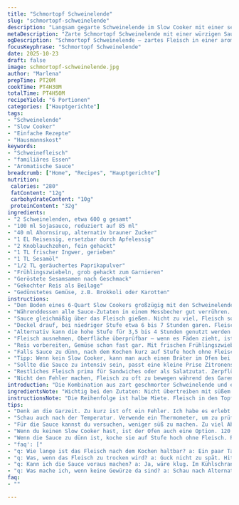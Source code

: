 ```yaml
---
title: "Schmortopf Schweinelende"
slug: "schmortopf-schweinelende"
description: "Langsam gegarte Schweinelende im Slow Cooker mit einer selbst gemischten Sauce aus Sojasauce, Ahornsirup, frischem Ingwer und Knoblauch. Weich, saftig, perfekt zum Zerkleinern oder Schneiden. Mit Reis, Gemüse und Sesam serviert. Zubereitungszeit inklusive sanfter Garphase für intensiven Geschmack und einfache Handhabung."
metaDescription: "Zarte Schmortopf Schweinelende mit einer würzigen Sauce aus Sojasauce und Ahornsirup – perfekt für ein gemütliches Dinner mit der Familie."
ogDescription: "Schmortopf Schweinelende – zartes Fleisch in einer aromatischen Sauce. Ein Gericht, das den Duft des Essens zum Erlebnis macht."
focusKeyphrase: "Schmortopf Schweinelende"
date: 2025-10-23
draft: false
image: schmortopf-schweinelende.jpg
author: "Marlena"
prepTime: PT20M
cookTime: PT4H30M
totalTime: PT4H50M
recipeYield: "6 Portionen"
categories: ["Hauptgerichte"]
tags:
- "Schweinelende"
- "Slow Cooker"
- "Einfache Rezepte"
- "Hausmannskost"
keywords:
- "Schweinefleisch"
- "familiäres Essen"
- "Aromatische Sauce"
breadcrumb: ["Home", "Recipes", "Hauptgerichte"]
nutrition: 
 calories: "280"
 fatContent: "12g"
 carbohydrateContent: "10g"
 proteinContent: "32g"
ingredients:
- "2 Schweinelenden, etwa 600 g gesamt"
- "100 ml Sojasauce, reduziert auf 85 ml"
- "40 ml Ahornsirup, alternativ brauner Zucker"
- "1 EL Reisessig, ersetzbar durch Apfelessig"
- "2 Knoblauchzehen, fein gehackt"
- "1 TL frischer Ingwer, gerieben"
- "1 TL Sesamöl"
- "1/2 TL geräuchertes Paprikapulver"
- "Frühlingszwiebeln, grob gehackt zum Garnieren"
- "Geröstete Sesamsamen nach Geschmack"
- "Gekochter Reis als Beilage"
- "Gedünstetes Gemüse, z.B. Brokkoli oder Karotten"
instructions:
- "Den Boden eines 6-Quart Slow Cookers großzügig mit den Schweinelenden auslegen. Nicht zu eng legen, Fleisch braucht Platz zum Garen und bleibt saftiger."
- "Währenddessen alle Sauce-Zutaten in einem Messbecher gut verrühren. Wichtig: Sesamöl ganz zum Schluss zugeben, sonst verfliegt das Aroma beim Kochen."
- "Sauce gleichmäßig über das Fleisch gießen. Nicht zu viel, Fleisch soll nur feucht sein, nicht darin schwimmen. Mehrmals wenden, damit jede Seite Kontakt mit Sauce hat. Sobald man das Fleisch anfasst, gut beschichtet, reicht völlig."
- "Deckel drauf, bei niedriger Stufe etwa 6 bis 7 Stunden garen. Fleisch sollte beim Anfassen schon sehr weich wirken. Habe früher oft zu kurz gekocht; lieber etwas mehr Zeit, Fleisch soll fast auseinanderfallen."
- "Alternativ kann die hohe Stufe für 3,5 bis 4 Stunden genutzt werden. Wichtig: Nach 3 Stunden prüfen, ob die Temperatur nicht zu hoch ist, sonst wird das Fleisch trocken."
- "Fleisch ausnehmen, Oberfläche überprüfbar – wenn es Fäden zieht, ist es perfekt. Man kann es entweder in Scheiben schneiden oder mit zwei Gabeln zerpflücken. Für mehr Geschmack zurück in die Sauce geben und noch 10 Minuten ziehen lassen."
- "Reis vorbereiten, Gemüse schon fast gar. Mit frischen Frühlingszwiebeln und geröstetem Sesam bestreuen. Der Duft von geröstetem Sesam und der leicht süßliche Ahornsirup in der Sauce sind genau der Kick, den alle lieben."
- "Falls Sauce zu dünn, nach dem Kochen kurz auf Stufe hoch ohne Fleisch reduzieren. Zu dick!? Ein Schuss Wasser oder Brühe reicht."
- "Tipp: Wenn kein Slow Cooker, kann man auch einen Bräter im Ofen bei 120 Grad (Umluft) für 3 Stunden nutzen. Deckel immer drauf, sonst wird die Lende trocken."
- "Sollte die Sauce zu intensiv sein, passt eine kleine Prise Zitronensaft. Frische Säure hebt den Geschmack, macht es leichter. Erfahrung aus vielen Versuchen."
- "Restliches Fleisch prima für Sandwiches oder als Salatzutat. Zerpflücken klappt nur bei zerfetzter Struktur, was mit der richtigen Garzeit perfekt ist."
- "Nicht den Fehler machen, Fleisch zu oft zu bewegen während des Garens. Lieber einmal wenden am Anfang, dann Ruhe. Sonst fällt es auseinander bevor es weich genug ist."
introduction: "Die Kombination aus zart geschmorter Schweinelende und einer würzigen, süßlichen Sauce aus Sojasauce und Ahornsirup lässt sich im Slow Cooker nahezu stressfrei zubereiten. Ein Gericht, das schon nach dem Kochen mit seinem Duft verführt – süßlich, leicht aromatisch, mit einem Hauch von Ingwer und Knoblauch, der sich entfaltet. Durch die lange, langsame Garzeit wird das Fleisch butterzart und fällt quasi auseinander. Die Sauce zieht tief ein, macht das Stück nicht nur saftig, sondern bringt auch eine leichte Karamellnote mit. Neben Reis und Gemüse verwandelt sich die Mahlzeit so zum gemütlichen Family-Dinner. Die Sauce kann man mit Essig oder einem Spritzer Zitronensaft variieren, um Schwere zu vermeiden. Probiert unbedingt das Zerpflücken – eine Textur, die jede Scheibe vom Halten abhält und pure Intensität hinterlässt. "
ingredientsNote: "Wichtig bei den Zutaten: Nicht übertreiben mit süßem Element. Ahornsirup ist klassisch, ich nehme manchmal braunen Zucker als Ersatz, je nachdem was im Haus ist. Statt Reisessig tut es auch Apfelessig, gibt nur eine leicht andere Säure. Knoblauch und Ingwer frisch, geht nicht anders bei mir. Fertig-Pulver-Ausweich sind okay, aber halbiert das Aroma. Sesamöl darf erst ganz spät zur Sauce, sonst riecht’s muffig nach dem langfristigen Garen. Für die Würze stelle ich geräuchertes Paprikapulver vor, das passt wunderbar zur Schweinelende – probiert es mal! Ersatzweise Curry geht auch, bringt eine andere Richtung rein. Gemüse am besten einfach gedünstet, nichts zu aufwendig oder mit viel Fett. Frühlingszwiebeln und Sesam machen optisch und geschmacklich das gewisse Etwas. "
instructionsNote: "Die Reihenfolge ist halbe Miete. Fleisch in den Topf, Sauce anrühren, übergießen, nicht baden lassen. Damit es nicht zu trocken wird, langsam garen, bis Fleisch weich, aber nicht zerfällt in der Hand liegt. Garzeit ist eher ein Richtwert. Geräusche vom Slow Cooker können Hinweise geben – sanftes Blubbern heißt Hitze stimmt. Sollte zu wenig Flüssigkeit sein, lieber später Wasser zugeben. Fleisch beim Wenden sanft anpacken, sonst zerrupfen die Fasern zu früh. Nach dem Garen manchmal noch Sauce reduzieren, damit sie nicht zu dünn wirkt, das gibt mehr Geschmackskonzentration. Genau beobachten, probieren. Der letzte Kick ist das Nachziehen im Sud – schmeckt intensiver und bleibt saftig. So simpel, aber genau dieses Zusammenspiel macht’s aus. Küchenhacks: Fleisch vorher nicht salzen, sonst zieht Wasser heraus und wird trocken. Salz erst zum Schluss oder in Sauce."
tips:
- "Denk an die Garzeit. Zu kurz ist oft ein Fehler. Ich habe es erlebt. Lieber langer Garprozess. Fleisch wird butterzart und nimmt die Aromen intensiver auf. Die Sauce sollte immer nicht zu viel sein. Gieße langsam und schaue nach. Wenn das Fleisch am Ende zerfällt, ist es perfekt."
- "Schau auch nach der Temperatur. Verwende ein Thermometer, um zu prüfen. Zu heiß macht es trocken. Zu warm, wenn nach 3 Stunden und es fühlt sich fest an. Ich habe es getestet – Vergiss nicht, regelmäßig zu kontrollieren. Das richtige Timing ist entscheidend."
- "Für die Sauce kannst du versuchen, weniger süß zu machen. Zu viel Ahornsirup überlagert die Aromen. Stattdessen kannst du braunen Zucker nutzen, ist auch gut. Reisessig geht auch mit Apfelessig, aber durch das Aroma brauchst du weniger. Achte auf die Frische – frischer Ingwer bringt den richtigen Kick."
- "Wenn du keinen Slow Cooker hast, ist der Ofen auch eine Option. 120 Grad im Bräter, das brauche ich oft. Gleiches Prinzip. Aber Deckel drauf lassen. Sonst wird die Lende trocken. Auch kann man statt Paprikapulver etwas Curry nehmen für ganz anderen Geschmack."
- "Wenn die Sauce zu dünn ist, koche sie auf Stufe hoch ohne Fleisch. Reduzieren – das intensiviert. Aber nicht zu lange, sonst wird's zu dick. Ein Spritzer Wasser aushelfen, wenn nötig. Wenn’s zu intensiv ist, ein Spritzer Zitronensaft, macht’s leichter."
- "faq': ["
- "q: Wie lange ist das Fleisch nach dem Kochen haltbar? a: Ein paar Tage im Kühlschrank. Aber einfrieren ist auch eine Option. Erhitz es sanft. Oft direkt wieder die Sauce verwenden."
- "q: Was, wenn das Fleisch zu trocken wird? a: Guck nicht zu spät. Hitze ist entscheidend. Warm halten bis zum Servieren. Aber kann auch mit Brühe nachhelfen."
- "q: Kann ich die Sauce voraus machen? a: Ja, wäre klug. Im Kühlschrank aufbewahren. Aber achte auf die Frische. Es ändert den Geschmack. Komplexität, Notwendig für die richtige Balance."
- "q: Was mache ich, wenn keine Gewürze da sind? a: Schau nach Alternativen. Fertige Gewürzmischungen sind. Kann auch Chili hinzufügen - gibt Schärfe. Aber nicht übertreiben, schau genau hin."
faq:
- ""

---
```

